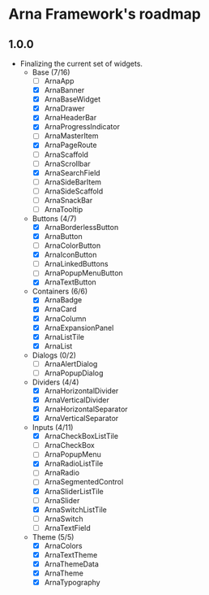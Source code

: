 # Arna Framework's roadmap

## 1.0.0

- Finalizing the current set of widgets.
  - Base (7/16)
    - [ ] ArnaApp
    - [x] ArnaBanner
    - [x] ArnaBaseWidget
    - [x] ArnaDrawer
    - [x] ArnaHeaderBar
    - [x] ArnaProgressIndicator
    - [ ] ArnaMasterItem
    - [x] ArnaPageRoute
    - [ ] ArnaScaffold
    - [ ] ArnaScrollbar
    - [x] ArnaSearchField
    - [ ] ArnaSideBarItem
    - [ ] ArnaSideScaffold
    - [ ] ArnaSnackBar
    - [ ] ArnaTooltip
  - Buttons (4/7)
    - [x] ArnaBorderlessButton
    - [x] ArnaButton
    - [ ] ArnaColorButton
    - [x] ArnaIconButton
    - [ ] ArnaLinkedButtons
    - [ ] ArnaPopupMenuButton
    - [x] ArnaTextButton
  - Containers (6/6)
    - [x] ArnaBadge
    - [x] ArnaCard
    - [x] ArnaColumn
    - [x] ArnaExpansionPanel
    - [x] ArnaListTile
    - [x] ArnaList
  - Dialogs (0/2)
    - [ ] ArnaAlertDialog
    - [ ] ArnaPopupDialog
  - Dividers (4/4)
    - [x] ArnaHorizontalDivider
    - [x] ArnaVerticalDivider
    - [x] ArnaHorizontalSeparator
    - [x] ArnaVerticalSeparator
  - Inputs (4/11)
    - [x] ArnaCheckBoxListTile
    - [ ] ArnaCheckBox
    - [ ] ArnaPopupMenu
    - [x] ArnaRadioListTile
    - [ ] ArnaRadio
    - [ ] ArnaSegmentedControl
    - [x] ArnaSliderListTile
    - [ ] ArnaSlider
    - [x] ArnaSwitchListTile
    - [ ] ArnaSwitch
    - [ ] ArnaTextField
  - Theme (5/5)
    - [x] ArnaColors
    - [x] ArnaTextTheme
    - [x] ArnaThemeData
    - [x] ArnaTheme
    - [x] ArnaTypography
